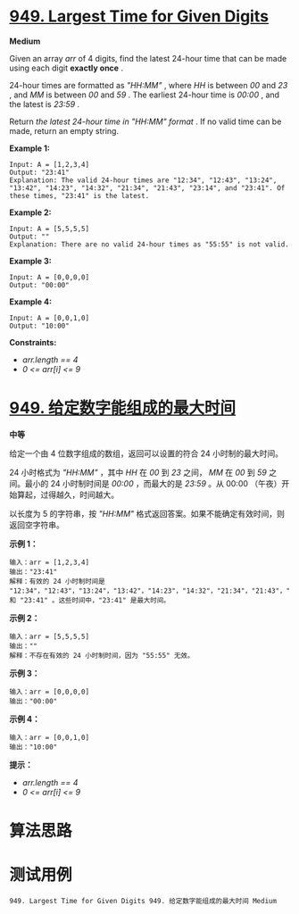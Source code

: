# [949. Largest Time for Given Digits][enTitle]

**Medium**

Given an array  *arr*  of 4 digits, find the latest 24-hour time that can be made using each digit **exactly once** .

24-hour times are formatted as  *"HH:MM"* , where  *HH*  is between  *00*  and  *23* , and  *MM*  is between  *00*  and  *59* . The earliest 24-hour time is  *00:00* , and the latest is  *23:59* .

Return  *the latest 24-hour time in "HH:MM" format* . If no valid time can be made, return an empty string.



**Example 1:** 

```
Input: A = [1,2,3,4]
Output: "23:41"
Explanation: The valid 24-hour times are "12:34", "12:43", "13:24", "13:42", "14:23", "14:32", "21:34", "21:43", "23:14", and "23:41". Of these times, "23:41" is the latest.

```

**Example 2:** 

```
Input: A = [5,5,5,5]
Output: ""
Explanation: There are no valid 24-hour times as "55:55" is not valid.

```

**Example 3:** 

```
Input: A = [0,0,0,0]
Output: "00:00"

```

**Example 4:** 

```
Input: A = [0,0,1,0]
Output: "10:00"

```



**Constraints:** 

-  *arr.length == 4*  
-  *0 <= arr[i] <= 9* 


# [949. 给定数字能组成的最大时间][cnTitle]

**中等**

给定一个由 4 位数字组成的数组，返回可以设置的符合 24 小时制的最大时间。

24 小时格式为  *"HH:MM"*  ，其中  *HH*  在  *00*  到  *23*  之间， *MM*  在  *00*  到  *59*  之间。最小的 24 小时制时间是  *00:00*  ，而最大的是  *23:59*  。从 00:00 （午夜）开始算起，过得越久，时间越大。

以长度为 5 的字符串，按  *"HH:MM"*  格式返回答案。如果不能确定有效时间，则返回空字符串。



**示例 1：** 

```
输入：arr = [1,2,3,4]
输出："23:41"
解释：有效的 24 小时制时间是 "12:34"，"12:43"，"13:24"，"13:42"，"14:23"，"14:32"，"21:34"，"21:43"，"23:14" 和 "23:41" 。这些时间中，"23:41" 是最大时间。

```

**示例 2：** 

```
输入：arr = [5,5,5,5]
输出：""
解释：不存在有效的 24 小时制时间，因为 "55:55" 无效。

```

**示例 3：** 

```
输入：arr = [0,0,0,0]
输出："00:00"

```

**示例 4：** 

```
输入：arr = [0,0,1,0]
输出："10:00"

```



**提示：** 

-  *arr.length == 4*  
-  *0 <= arr[i] <= 9* 




# 算法思路

# 测试用例
```
949. Largest Time for Given Digits 949. 给定数字能组成的最大时间 Medium
```

[enTitle]: https://leetcode.com/problems/largest-time-for-given-digits/
[cnTitle]: https://leetcode-cn.com/problems/largest-time-for-given-digits/
